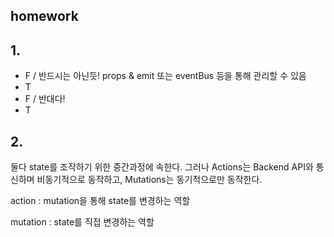## homework

## 1.

- F / 반드시는 아닌듯! props & emit 또는 eventBus 등을 통해 관리할 수 있음
- T
- F / 반대다!
- T



## 2.

둘다 state를 조작하기 위한 중간과정에 속한다. 그러나 Actions는 Backend API와 통신하며 비동기적으로 동작하고, Mutations는 동기적으로만 동작한다.

action : mutation을 통해 state를 변경하는 역할

mutation : state를 직접 변경하는 역할

